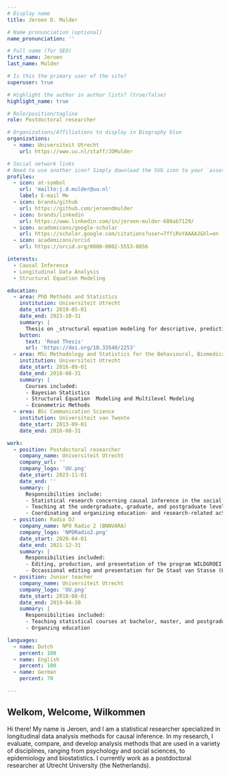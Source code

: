 ```yaml
---
# Display name
title: Jeroen D. Mulder

# Name pronunciation (optional)
name_pronunciation: ''

# Full name (for SEO)
first_name: Jeroen
last_name: Mulder

# Is this the primary user of the site?
superuser: true

# Highlight the author in author lists? (true/false)
highlight_name: true

# Role/position/tagline
role: Postdoctoral researcher

# Organizations/Affiliations to display in Biography blox
organizations:
  - name: Universiteit Utrecht
    url: https://www.uu.nl/staff/JDMulder

# Social network links
# Need to use another icon? Simply download the SVG icon to your `assets/media/icons/` folder.
profiles:
  - icon: at-symbol
    url: 'mailto:j.d.mulder@uu.nl'
    label: E-mail Me
  - icon: brands/github
    url: https://github.com/jeroendmulder
  - icon: brands/linkedin
    url: https://www.linkedin.com/in/jeroen-mulder-686ab7129/
  - icon: academicons/google-scholar
    url: https://scholar.google.com/citations?user=7ffiRvYAAAAJ&hl=en
  - icon: academicons/orcid
    url: https://orcid.org/0000-0002-5553-0856

interests:
  - Causal Inference
  - Longitudinal Data Analysis
  - Structural Equation Modeling

education:
  - area: PhD Methods and Statistics
    institution: Universiteit Utrecht
    date_start: 2019-05-01
    date_end: 2023-10-31
    summary: |
      Thesis on _structural equation modeling for descriptive, predictive, and causal research_. Supervised by [Prof Dr. Ellen L. Hamaker](https://scholar.google.com/citations?user=DA9HlugAAAAJ&hl=en&oi=ao) and [Dr. Satoshi Usami](https://scholar.google.com/citations?user=9fE_RREAAAAJ&hl=en&oi=ao).
    button:
      text: 'Read Thesis'
      url: 'https://doi.org/10.33540/2253'
  - area: MSc Methodology and Statistics for the Behavioural, Biomedical, and Social Sciences
    institution: Universiteit Utrecht
    date_start: 2016-09-01
    date_end: 2018-08-31
    summary: |
      Courses included:
      - Bayesian Statistics
      - Structural Equation  Modeling and Multilevel Modeling
      - Econometric Methods
  - area: BSc Communication Science
    institution: Universiteit van Twente
    date_start: 2013-09-01
    date_end: 2016-08-31

work:
  - position: Postdoctoral researcher
    company_name: Universiteit Utrecht
    company_url: ''
    company_logo: 'UU.png'
    date_start: 2023-11-01
    date_end: ''
    summary: |
      Responsibilities include:
      - Statistical research concerning causal inference in the social sciences
      - Teaching at the undergraduate, graduate, and postgraduate level
      - Coordinating and organizing education- and research-related activities
  - position: Radio DJ
    company_name: NPO Radio 2 (BNNVARA)
    company_logo: 'NPORadio2.png'
    date_start: 2020-04-01
    date_end: 2021-12-31
    summary: |
      Responsibilities included:
      - Editing, production, and presentation of the program WILDGROEI (BNNVARA)
      - Occassional editing and presentation for De Staat van Stasse (KRO-NCRV) and Giel (BNNVARA)
  - position: Junior teacher
    company_name: Universiteit Utrecht
    company_logo: 'UU.png'
    date_start: 2018-08-01
    date_end: 2019-04-30
    summary: |
      Responsibilities included:
      - Teaching statistical courses at bachelor, master, and postgraduate level.
      - Organzing education 

languages:
  - name: Dutch
    percent: 100
  - name: English
    percent: 100
  - name: German
    percent: 70

---
```


## Welkom, Welcome, Wilkommen

Hi there! My name is Jeroen, and I am a statistical researcher specialized in longitudinal data analysis methods for causal inference. In my research, I evaluate, compare, and develop analysis methods that are used in a variety of disciplines, ranging from psychology and social sciences, to epidemiology and biostatistics. I currently work as a postdoctoral researcher at Utrecht University (the Netherlands). 
